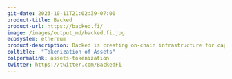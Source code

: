 ```yaml
---
git-date: 2023-10-11T21:02:39-07:00
product-title: Backed
product-url: https://backed.fi/
image: /images/output_md/backed.fi.jpg
ecosystem: ethereum
product-description: Backed is creating on-chain infrastructure for capital markets, including composable tokenized securities that track the value of real-world assets such as bonds, stocks, or ETFs.
coltitle:  "Tokenization of Assets"
colpermalink: assets-tokenization
twitter: https://twitter.com/BackedFi
---
```

